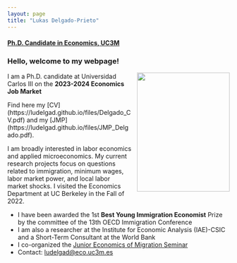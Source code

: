 ```yaml
---
layout: page
title: "Lukas Delgado-Prieto"
---
```

 
#### [Ph.D. Candidate in Economics, UC3M](http://economics.uc3m.es/personal/delgado-prieto/)

### Hello, welcome to my webpage! 

 <img align="right" width="210" height="270" style="right; padding-left:10px" src="https://ludelgad.github.io/files/Lukas_Webpage.jpeg"> <!--- The padding-left is the one that gives the margin with the text -->
 
<p align="left" > 
I am a Ph.D. candidate at Universidad Carlos III on the <strong> 2023-2024 Economics Job Market </strong> 
</p> Find here my [CV](https://ludelgad.github.io/files/Delgado_CV.pdf) and my [JMP](https://ludelgad.github.io/files/JMP_Delgado.pdf).

<p align="left" >  
I am broadly interested in labor economics and applied microeconomics. My current research projects focus on questions related to immigration, minimum wages, labor market power, and local labor market shocks. I visited the Economics Department at UC Berkeley in the Fall of 2022.
</p>

 - I have been awarded the 1st **Best Young Immigration Economist** Prize by the committee of the 13th OECD Immigration Conference
 - I am also a researcher at the Institute for Economic Analysis (IAE)-CSIC and a Short-Term Consultant at the World Bank
 - I co-organized the [Junior Economics of Migration Seminar](https://sites.google.com/view/the-economics-of-migration)
 - Contact: [ludelgad@eco.uc3m.es](mailto:ludelgad@eco.uc3m.es)
